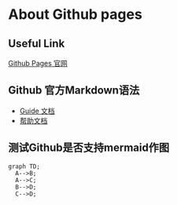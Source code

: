 # About Github pages

## Useful Link

[Github Pages 官网](https://pages.github.com/)


## Github 官方Markdown语法
* [Guide 文档](https://guides.github.com/features/mastering-markdown/)
* [帮助文档](https://help.github.com/en/articles/basic-writing-and-formatting-syntax)


## 测试Github是否支持mermaid作图

```mermaid
graph TD;
  A-->B;
  A-->C;
  B-->D;
  C-->D;
```
